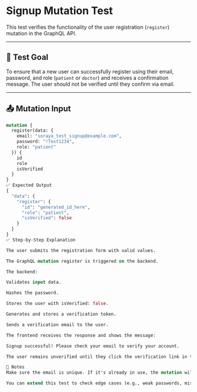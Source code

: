 # Signup Mutation Test

This test verifies the functionality of the user registration (`register`) mutation in the GraphQL API.

---

## 🧪 Test Goal

To ensure that a new user can successfully register using their email, password, and role (`patient` or `doctor`) and receives a confirmation message. The user should not be verified until they confirm via email.

---

## 📤 Mutation Input

```graphql
mutation {
  register(data: {
    email: "soraya_test_signup@example.com",
    password: "!Test1234",
    role: "patient"
  }) {
    id
    role
    isVerified
  }
}
✅ Expected Output
{
  "data": {
    "register": {
      "id": "generated_id_here",
      "role": "patient",
      "isVerified": false
    }
  }
}
✅ Step-by-Step Explanation

The user submits the registration form with valid values.

The GraphQL mutation register is triggered on the backend.

The backend:

Validates input data.

Hashes the password.

Stores the user with isVerified: false.

Generates and stores a verification token.

Sends a verification email to the user.

The frontend receives the response and shows the message:

Signup successful! Please check your email to verify your account.

The user remains unverified until they click the verification link in their email.

🧪 Notes
Make sure the email is unique. If it's already in use, the mutation will return an error.

You can extend this test to check edge cases (e.g., weak passwords, missing fields, invalid roles).